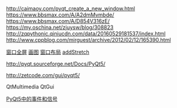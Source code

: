 http://caimaoy.com/pyqt_create_a_new_window.html
https://www.bbsmax.com/A/A2dmMvmbde/
https://www.bbsmax.com/A/D854V316zE/
https://my.oschina.net/zjuysw/blog/308823
http://zqpythonic.qiniucdn.com/data/20160529181537/index.html
http://www.cppblog.com/mirguest/archive/2012/02/12/165390.html

[窗口全屏](http://qimo601.iteye.com/blog/1409641)
[画图](http://zetcode.com/gui/pyqt4/drawing/)
[窗口布局](http://blog.sina.com.cn/s/blog_4b5039210100h5f8.html)
[addStretch](http://blog.csdn.net/xj626852095/article/details/10374659)



http://pyqt.sourceforge.net/Docs/PyQt5/

http://zetcode.com/gui/pyqt5/

QtMultimedia
QtGui

[PyQt5中的事件和信号
](http://www.cnblogs.com/archisama/p/5454200.html)
